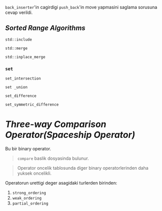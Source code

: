 `back_inserter`'in cagirdigi `push_back`'in move yapmasini saglama sorusuna cevap verildi.

## *Sorted Range Algorithms*

`std::include`

`std::merge`

`std::inplace_merge`

### `set`

`set_intersection`

`set _union`

`set_difference`

`set_symmetric_difference`



# *Three-way Comparison Operator(Spaceship Operator)*
Bu bir binary operator.

> `compare` baslik dosyasinda bulunur.

> Operator oncelik tablosunda diger binary operatorlerinden daha yuksek oncelikli.

Operatorun urettigi deger asagidaki turlerden birinden:

1. `strong_ordering`
2. `weak_ordering`
3. `partial_ordering`